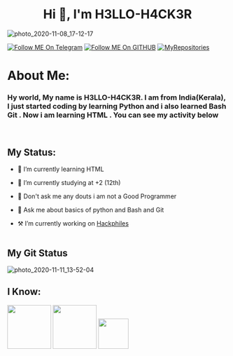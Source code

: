 <h1 align="center">Hi 👋, I'm H3LLO-H4CK3R</h1



![photo_2020-11-08_17-12-17](https://user-images.githubusercontent.com/68962528/98464009-e64d8700-21e5-11eb-8847-79ab4ea17c66.jpg)



<a href="https://telegram.im/@H3LLO_H4CK3R"><img title="Follow ME On Telegram" src="https://img.shields.io/badge/Follow Me On Telegram-black?style=for-the-badge&logo=Telegram"></a>
<a href="https://github.com/H3LLO-H4CK3R-2"><img title="Follow ME On GITHUB" src="https://img.shields.io/badge/Follow Me On Github-black?style=for-the-badge&logo=github"></a> 
<a href="https://github.com/H3LLO-H4CK3R-2?tab=repositories"><img title="MyRepositories" src="https://img.shields.io/badge/My Repositories-black?style=for-the-badge&logo=github"></a> 



# About Me:

<h3>Hy world, My name is H3LLO-H4CK3R. I am from India(Kerala), I just started coding by learning Python and i also learned Bash Git . Now i am learning HTML . You can see my activity below </h3> 

<br>

## My Status:

- 🔭 I’m currently learning HTML<br>

- 🌱 I’m currently studying at +2 (12th)<br>

- 🤔 Don't ask me any douts i am not a Good Programmer<br>

- 💬 Ask me about basics of python and Bash and Git<br>

- ⚒ I’m currently working on <a href="https://t.me/httpstmejoinchatKRMA6RuflY">Hackphiles</a><br><br>

## My Git Status
![photo_2020-11-11_13-52-04](https://user-images.githubusercontent.com/74289306/98787127-19318e00-2425-11eb-8cec-fd2af370722e.jpg)


  

## I Know:

<code><img height="100" src="https://user-images.githubusercontent.com/68962528/98464302-f1091b80-21e7-11eb-8819-af8f5c951ec5.png"></code>
<code><img height="100" src="https://user-images.githubusercontent.com/68962528/98464377-7ee50680-21e8-11eb-83f9-7fb9937a4374.png"></code>
<code><img height="69" src="https://user-images.githubusercontent.com/68962528/98464422-c8355600-21e8-11eb-82bb-d03e7e7d71f7.png"></code>
